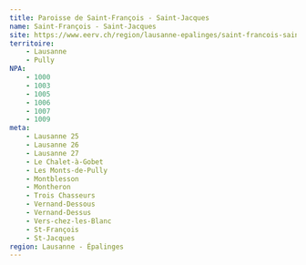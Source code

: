 ```yaml
---
title: Paroisse de Saint-François - Saint-Jacques
name: Saint-François - Saint-Jacques
site: https://www.eerv.ch/region/lausanne-epalinges/saint-francois-saint-jacques/accueil
territoire:
    - Lausanne
    - Pully
NPA:
    - 1000
    - 1003
    - 1005
    - 1006
    - 1007
    - 1009
meta:
    - Lausanne 25
    - Lausanne 26
    - Lausanne 27
    - Le Chalet-à-Gobet
    - Les Monts-de-Pully
    - Montblesson
    - Montheron
    - Trois Chasseurs
    - Vernand-Dessous
    - Vernand-Dessus
    - Vers-chez-les-Blanc
    - St-François
    - St-Jacques
region: Lausanne - Épalinges
---
```


